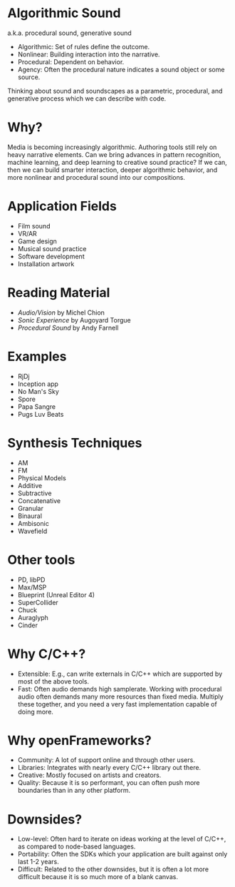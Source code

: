 # Algorithmic Sound

a.k.a. procedural sound, generative sound

* Algorithmic: Set of rules define the outcome.
* Nonlinear:  Building interaction into the narrative.
* Procedural:  Dependent on behavior.
* Agency:  Often the procedural nature indicates a sound object or some source.

Thinking about sound and soundscapes as a parametric, procedural, and generative process which we can describe with code.

# Why?

Media is becoming increasingly algorithmic.  Authoring tools still rely on heavy narrative elements.  Can we bring advances in pattern recognition, machine learning, and deep learning to creative sound practice?  If we can, then we can build smarter interaction, deeper algorithmic behavior, and more nonlinear and procedural sound into our compositions.

# Application Fields

* Film sound
* VR/AR
* Game design
* Musical sound practice
* Software development
* Installation artwork

# Reading Material

* _Audio/Vision_ by Michel Chion
* _Sonic Experience_ by Augoyard Torgue
* _Procedural Sound_ by Andy Farnell

# Examples

* RjDj
* Inception app
* No Man's Sky
* Spore
* Papa Sangre
* Pugs Luv Beats

# Synthesis Techniques

* AM
* FM
* Physical Models
* Additive
* Subtractive
* Concatenative
* Granular
* Binaural
* Ambisonic
* Wavefield

# Other tools

* PD, libPD
* Max/MSP
* Blueprint (Unreal Editor 4)
* SuperCollider
* Chuck
* Auraglyph
* Cinder

# Why C/C++?

* Extensible:  E.g., can write externals in C/C++ which are supported by most of the above tools.
* Fast:  Often audio demands high samplerate.  Working with procedural audio often demands many more resources than fixed media.  Multiply these together, and you need a very fast implementation capable of doing more.

# Why openFrameworks?

* Community:  A lot of support online and through other users.
* Libraries:  Integrates with nearly every C/C++ library out there.
* Creative:  Mostly focused on artists and creators.
* Quality:  Because it is so performant, you can often push more boundaries than in any other platform.

# Downsides?

* Low-level:  Often hard to iterate on ideas working at the level of C/C++, as compared to node-based languages.
* Portability:  Often the SDKs which your application are built against only last 1-2 years.
* Difficult:  Related to the other downsides, but it is often a lot more difficult because it is so much more of a blank canvas.
